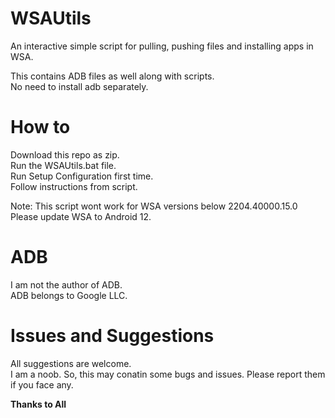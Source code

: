 # WSAUtils
An interactive simple script for pulling, pushing files and installing apps in WSA.


This contains ADB files as well along with scripts.<br />
No need to install adb separately.

# How to

Download this repo as zip.<br />
Run the WSAUtils.bat file.<br />
Run Setup Configuration first time.<br />
Follow instructions from script.


Note: This script wont work for WSA versions below 2204.40000.15.0 <br />
Please update WSA to Android 12.

# ADB

I am not the author of ADB.<br />
ADB belongs to Google LLC.

# Issues and Suggestions

All suggestions are welcome.<br />
I am a noob. So, this may conatin some bugs and issues. Please report them if you face any.

**Thanks to All**
